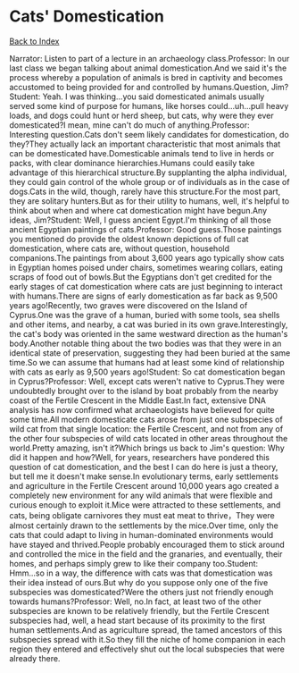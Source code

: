 # Cats' Domestication
[Back to Index](https://github.com/windows10010/tpoExtractor/blob/master/README.md)

Narrator: Listen to part of a lecture in an archaeology class.Professor: In our last class we began talking about animal domestication.And we said it's the process whereby a population of animals is bred in captivity and becomes accustomed to being provided for and controlled by humans.Question, Jim?Student: Yeah. I was thinking...you said domesticated animals usually served some kind of purpose for humans, like horses could...uh...pull heavy loads, and dogs could hunt or herd sheep, but cats, why were they ever domesticated?I mean, mine can't do much of anything.Professor: Interesting question.Cats don't seem likely candidates for domestication, do they?They actually lack an important characteristic that most animals that can be domesticated have.Domesticable animals tend to live in herds or packs, with clear dominance hierarchies.Humans could easily take advantage of this hierarchical structure.By supplanting the alpha individual, they could gain control of the whole group or of individuals as in the case of dogs.Cats in the wild, though, rarely have this structure.For the most part, they are solitary hunters.But as for their utility to humans, well, it's helpful to think about when and where cat domestication might have begun.Any ideas, Jim?Student: Well, I guess ancient Egypt.I'm thinking of all those ancient Egyptian paintings of cats.Professor: Good guess.Those paintings you mentioned do provide the oldest known depictions of full cat domestication, where cats are, without question, household companions.The paintings from about 3,600 years ago typically show cats in Egyptian homes poised under chairs, sometimes wearing collars, eating scraps of food out of bowls.But the Egyptians don't get credited for the early stages of cat domestication where cats are just beginning to interact with humans.There are signs of early domestication as far back as 9,500 years ago!Recently, two graves were discovered on the Island of Cyprus.One was the grave of a human, buried with some tools, sea shells and other items, and nearby, a cat was buried in its own grave.Interestingly, the cat's body was oriented in the same westward direction as the human's body.Another notable thing about the two bodies was that they were in an identical state of preservation, suggesting they had been buried at the same time.So we can assume that humans had at least some kind of relationship with cats as early as 9,500 years ago!Student: So cat domestication began in Cyprus?Professor: Well, except cats weren't native to Cyprus.They were undoubtedly brought over to the island by boat probably from the nearby coast of the Fertile Crescent in the Middle East.In fact, extensive DNA analysis has now confirmed what archaeologists have believed for quite some time.All modern domesticate cats arose from just one subspecies of wild cat from that single location: the Fertile Crescent, and not from any of the other four subspecies of wild cats located in other areas throughout the world.Pretty amazing, isn't it?Which brings us back to Jim's question: Why did it happen and how?Well, for years, researchers have pondered this question of cat domestication, and the best I can do here is just a theory, but tell me it doesn't make sense.In evolutionary terms, early settlements and agriculture in the Fertile Crescent around 10,000 years ago created a completely new environment for any wild animals that were flexible and curious enough to exploit it.Mice were attracted to these settlements, and cats, being obligate carnivores they must eat meat to thrive，They were almost certainly drawn to the settlements by the mice.Over time, only the cats that could adapt to living in human-dominated environments would have stayed and thrived.People probably encouraged them to stick around and controlled the mice in the field and the granaries, and eventually, their homes, and perhaps simply grew to like their company too.Student: Hmm...so in a way, the difference with cats was that domestication was their idea instead of ours.But why do you suppose only one of the five subspecies was domesticated?Were the others just not friendly enough towards humans?Professor: Well, no.In fact, at least two of the other subspecies are known to be relatively friendly, but the Fertile Crescent subspecies had, well, a head start because of its proximity to the first human settlements.And as agriculture spread, the tamed ancestors of this subspecies spread with it.So they fill the niche of home companion in each region they entered and effectively shut out the local subspecies that were already there.
 